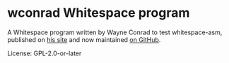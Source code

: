 # wconrad Whitespace program

A Whitespace program written by Wayne Conrad to test whitespace-asm, published
on [his site](https://web.archive.org/web/20120417161917/http://yagni.com:80/whitespace/index.html)
and now maintained [on GitHub](https://github.com/wspace/wconrad-ruby).

License: GPL-2.0-or-later
